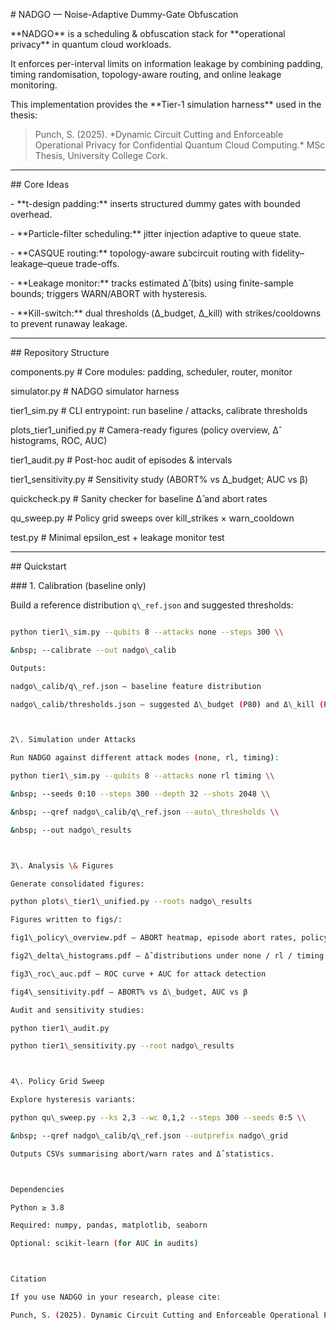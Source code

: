 \# NADGO — Noise-Adaptive Dummy-Gate Obfuscation



\*\*NADGO\*\* is a scheduling \& obfuscation stack for \*\*operational privacy\*\* in quantum cloud workloads.  

It enforces per-interval limits on information leakage by combining padding, timing randomisation, topology-aware routing, and online leakage monitoring.



This implementation provides the \*\*Tier-1 simulation harness\*\* used in the thesis:



> Punch, S. (2025). \*Dynamic Circuit Cutting and Enforceable Operational Privacy for Confidential Quantum Cloud Computing.\* MSc Thesis, University College Cork.



---



\## Core Ideas



\- \*\*t-design padding:\*\* inserts structured dummy gates with bounded overhead.  

\- \*\*Particle-filter scheduling:\*\* jitter injection adaptive to queue state.  

\- \*\*CASQUE routing:\*\* topology-aware subcircuit routing with fidelity–leakage–queue trade-offs.  

\- \*\*Leakage monitor:\*\* tracks estimated Δ̂ (bits) using finite-sample bounds; triggers WARN/ABORT with hysteresis.  

\- \*\*Kill-switch:\*\* dual thresholds (Δ\_budget, Δ\_kill) with strikes/cooldowns to prevent runaway leakage.



---



\## Repository Structure

components.py # Core modules: padding, scheduler, router, monitor

simulator.py # NADGO simulator harness

tier1\_sim.py # CLI entrypoint: run baseline / attacks, calibrate thresholds

plots\_tier1\_unified.py # Camera-ready figures (policy overview, Δ̂ histograms, ROC, AUC)

tier1\_audit.py # Post-hoc audit of episodes \& intervals

tier1\_sensitivity.py # Sensitivity study (ABORT% vs Δ\_budget; AUC vs β)

quickcheck.py # Sanity checker for baseline Δ̂ and abort rates

qu\_sweep.py # Policy grid sweeps over kill\_strikes × warn\_cooldown

test.py # Minimal epsilon\_est + leakage monitor test





---



\## Quickstart



\### 1. Calibration (baseline only)

Build a reference distribution `q\_ref.json` and suggested thresholds:

```bash

python tier1\_sim.py --qubits 8 --attacks none --steps 300 \\

&nbsp; --calibrate --out nadgo\_calib

Outputs:

nadgo\_calib/q\_ref.json — baseline feature distribution

nadgo\_calib/thresholds.json — suggested Δ\_budget (P80) and Δ\_kill (P95)



2\. Simulation under Attacks

Run NADGO against different attack modes (none, rl, timing):

python tier1\_sim.py --qubits 8 --attacks none rl timing \\

&nbsp; --seeds 0:10 --steps 300 --depth 32 --shots 2048 \\

&nbsp; --qref nadgo\_calib/q\_ref.json --auto\_thresholds \\

&nbsp; --out nadgo\_results



3\. Analysis \& Figures

Generate consolidated figures:

python plots\_tier1\_unified.py --roots nadgo\_results

Figures written to figs/:

fig1\_policy\_overview.pdf — ABORT heatmap, episode abort rates, policy mix

fig2\_delta\_histograms.pdf — Δ̂ distributions under none / rl / timing

fig3\_roc\_auc.pdf — ROC curve + AUC for attack detection

fig4\_sensitivity.pdf — ABORT% vs Δ\_budget, AUC vs β

Audit and sensitivity studies:

python tier1\_audit.py

python tier1\_sensitivity.py --root nadgo\_results



4\. Policy Grid Sweep

Explore hysteresis variants:

python qu\_sweep.py --ks 2,3 --wc 0,1,2 --steps 300 --seeds 0:5 \\

&nbsp; --qref nadgo\_calib/q\_ref.json --outprefix nadgo\_grid

Outputs CSVs summarising abort/warn rates and Δ̂ statistics.



Dependencies

Python ≥ 3.8

Required: numpy, pandas, matplotlib, seaborn

Optional: scikit-learn (for AUC in audits)



Citation

If you use NADGO in your research, please cite:

Punch, S. (2025). Dynamic Circuit Cutting and Enforceable Operational Privacy for Confidential Quantum Cloud Computing. MSc Thesis, University College Cork.



